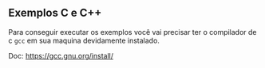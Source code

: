 ## Exemplos C e C++

Para conseguir executar os exemplos você vai precisar ter o compilador de c ```gcc``` em sua maquina devidamente instalado.

Doc:
    https://gcc.gnu.org/install/

